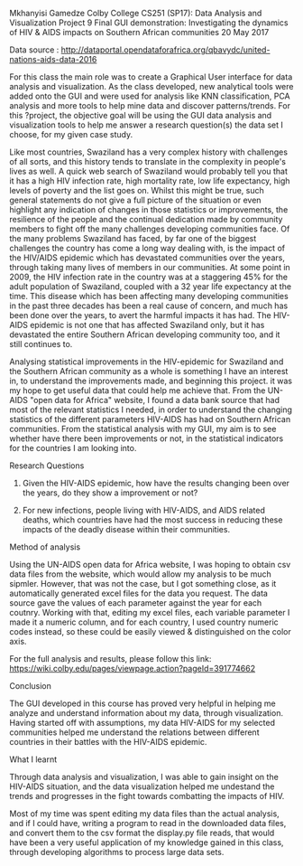 Mkhanyisi Gamedze 
Colby College
CS251 (SP17): Data Analysis and Visualization
Project 9 Final GUI demonstration: Investigating the dynamics of HIV & AIDS impacts on Southern African communities 
20 May 2017


Data source : http://dataportal.opendataforafrica.org/qbavydc/united-nations-aids-data-2016

For this class the main role was to create a Graphical User interface for data analysis and visualization. As the 
class developed, new analytical tools were added onto the GUI and were used for analysis like KNN classification, PCA analysis 
and more tools to help mine data and discover patterns/trends. For this ?project, the objective goal will be using the GUI data 
analysis and visualization tools to help me answer a research question(s) the data set I choose, for my given case study.  

Like most countries, Swaziland has a very complex history with challenges of all sorts, and this history tends to translate 
in the complexity in people's lives as well. A quick web  search of Swaziland would probably tell you that it has a high HIV 
infection rate, high mortality rate, low life expectancy, high levels of poverty and the list goes on. Whilst this might be 
true, such general statements do not give a full picture of the situation or even highlight any indication of changes in those 
statistics or improvements, the resilience of the people and the continual dedication made by community members to fight off 
the many challenges developing communities face.  Of the many problems Swaziland has faced, by far one of the biggest 
challenges the country has come a long way dealing with, is the impact of the HIV/AIDS epidemic which has devastated 
communities over the years, through taking many lives of members in our communities. At some point in 2009, the HIV 
infection rate in the country was at a staggering 45% for the adult population of Swaziland, coupled with a 32 year 
life expectancy at the time. This disease which has been affecting many developing communities in the past three decades 
has been a real cause of concern, and much has been done over the years, to avert the harmful impacts it has had. The HIV-AIDS
 epidemic is not one that has affected Swaziland only, but it has devastated the entire Southern African developing community
too, and it still continues to. 

Analysing statistical  improvements in the HIV-epidemic for Swaziland and the Southern African community as a whole is something 
I have an interest in, to understand the improvements made, and beginning this project. it was my hope to get useful data that 
could help me achieve that. From the UN-AIDS "open data for Africa" website, I found a data bank source that had most of the 
relevant statistics I needed, in order to understand the changing statistics of the different parameters HIV-AIDS has had on 
Southern African communities. From the statistical analysis with my GUI, my aim is to see whether have there been improvements 
or not, in the statistical indicators for the countries I am looking into. 

Research Questions

1. Given the HIV-AIDS epidemic, how have the results changing been over the years, do they show a improvement or not?

2. For new infections, people living with HIV-AIDS, and AIDS related deaths, which countries have had the most success in reducing these impacts of the deadly disease within their communities. 

Method of analysis

Using the UN-AIDS open data for Africa website, I was hoping to obtain csv data files from the website, which would allow 
my analysis to be much sipmler. However, that was not the case, but I got something close, as it automatically generated excel 
files for the data you request. The data source gave the values of each parameter against the year for each coutnry. Working 
with that, editing my excel files, each variable parameter I made it a numeric column, and for each country, I used country 
numeric codes instead, so these could be easily viewed & distinguished on the color axis.

For the full analysis and results, please follow this link:
https://wiki.colby.edu/pages/viewpage.action?pageId=391774662

Conclusion

The GUI developed in this course has proved very helpful in helping me analyze and understand information about my data, 
through visualization. Having started off with assumptions, my data HIV-AIDS for my selected communities helped me 
understand the relations between different countries in their battles with the HIV-AIDS epidemic. 

What I learnt

Through data analysis and visualization, I was able to gain insight on the HIV-AIDS situation, and the data visualization helped 
me undestand the trends and progresses in the fight towards combatting the impacts of HIV. 
 
Most of my time was spent editing my data files than the actual analysis, and if I could have, writing a program to read in 
the downloaded data files, and convert them to the csv format the display.py file reads, that would have been a very useful 
application of my knowledge gained in this class, through developing algorithms to process large data sets. 
